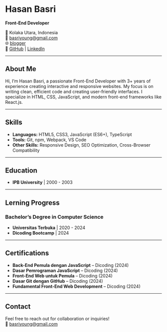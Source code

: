 # **Hasan Basri**  
**Front-End Developer**  

📍 Kolaka Utara, Indonesia  
📧 basriyoung@gmail.com  
🌐 [blogger](https://basriyoung.blogspot.com/)  
🔗 [GitHub](https://github.com/basriyoung) | [LinkedIn](https://www.linkedin.com/in/hasan-basri-2a9347166/)  

---

## **About Me**  
Hi, I’m Hasan Basri, a passionate Front-End Developer with 3+ years of experience creating interactive and responsive websites. My focus is on writing clean, efficient code and creating user-friendly interfaces. I specialize in HTML, CSS, JavaScript, and modern front-end frameworks like React.js.

---

## **Skills**  
- **Languages:** HTML5, CSS3, JavaScript (ES6+), TypeScript  
- **Tools:** Git, npm, Webpack, VS Code  
- **Other Skills:** Responsive Design, SEO Optimization, Cross-Browser Compatibility  

---

## **Education**  
- **IPB University** | 2000 - 2003


---

## **Lerning Progress**  
### **Bachelor’s Degree in Computer Science**  
- **Universitas Terbuka** | 2020 - 2024 
- **Dicoding Bootcamp** | 2024


---

## **Certifications**  
- **Back-End Pemula dengan JavaScript** – Dicoding (2024)  
- **Dasar Pemrograman JavaScript** – Dicoding (2024) 
- **Front-End Web untuk Pemula** – Dicoding (2024)
- **Dasar Git dengan GitHub** – Dicoding (2024)
- **Fundamental Front-End Web Development** – Dicoding (2024)      

---

## **Contact**  
Feel free to reach out for collaboration or inquiries!  
📧 basriyoung@gmail.com  
